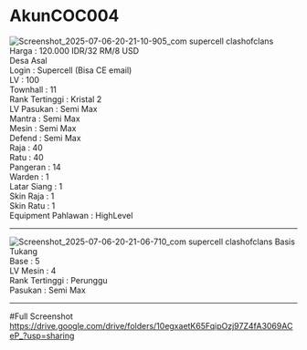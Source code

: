 # AkunCOC004
![Screenshot_2025-07-06-20-21-10-905_com supercell clashofclans](https://github.com/user-attachments/assets/c5c3cdd8-b1b7-4b8f-a726-6940fa3d4474)
Harga : 120.000 IDR/32 RM/8 USD<br>
Desa Asal<br>
Login : Supercell (Bisa CE email) <br>
LV : 100 <br>
Townhall : 11<br>
Rank Tertinggi : Kristal 2 <br>
LV Pasukan : Semi Max <br>
Mantra : Semi Max <br>
Mesin : Semi Max<br>
Defend : Semi Max <br>
Raja : 40<br>
Ratu :  40<br>
Pangeran : 14 <br>
Warden : 1 <br>
Latar Siang : 1<br>
Skin Raja : 1<br>
Skin Ratu : 1 <br>
Equipment Pahlawan : HighLevel
________________
![Screenshot_2025-07-06-20-21-06-710_com supercell clashofclans](https://github.com/user-attachments/assets/718f17c9-7b65-497e-af87-2e6e275484ea)
Basis Tukang<br>
Base : 5<br>
LV Mesin : 4<br>
Rank Tertinggi : Perunggu<br>
Pasukan : Semi Max<br>
______________
#Full Screenshot<br>
https://drive.google.com/drive/folders/10egxaetK65FqipOzj97Z4fA3069ACeP_?usp=sharing
